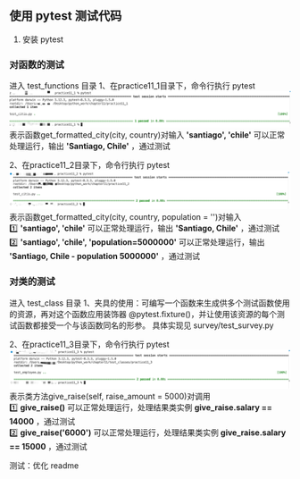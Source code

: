 ## 使用 pytest 测试代码
1. 安装 pytest

### 对函数的测试
进入 test_functions 目录
1、在practice11_1目录下，命令行执行 pytest
![alt text](image.png)
表示函数get_formatted_city(city, country)对输入 **'santiago', 'chile'** 可以正常处理运行，输出 **'Santiago, Chile'** ，通过测试

2、在practice11_2目录下，命令行执行 pytest
![alt text](image-1.png)
表示函数get_formatted_city(city, country, population = '')对输入
<br>
1️⃣ **'santiago', 'chile'** 可以正常处理运行，输出 **'Santiago, Chile'** ，通过测试
<br>
2️⃣  **'santiago', 'chile', 'population=5000000'** 可以正常处理运行，输出 **'Santiago, Chile - population 5000000'** ，通过测试

### 对类的测试
进入 test_class 目录
1、夹具的使用：可编写一个函数来生成供多个测试函数使用的资源，再对这个函数应用装饰器 @pytest.fixture()，并让使用该资源的每个测试函数都接受一个与该函数同名的形参。
具体实现见 survey/test_survey.py

2、在practice11_3目录下，命令行执行 pytest
![alt text](image-2.png)
表示类方法give_raise(self, raise_amount = 5000)对调用
<br>
1️⃣ **give_raise()** 可以正常处理运行，处理结果类实例 **give_raise.salary == 14000** ，通过测试
<br>
2️⃣  **give_raise('6000')** 可以正常处理运行，处理结果类实例 **give_raise.salary == 15000** ，通过测试

测试：优化 readme